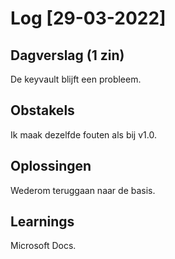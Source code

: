 # Log [29-03-2022]
 
## Dagverslag (1 zin)
De keyvault blijft een probleem.

## Obstakels
Ik maak dezelfde fouten als bij v1.0.

## Oplossingen
Wederom teruggaan naar de basis.

## Learnings
Microsoft Docs.